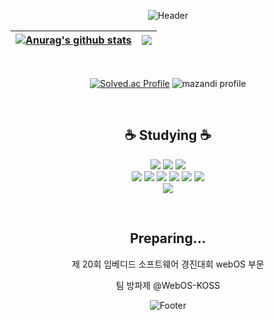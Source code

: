 <div align=center>

![Header](https://capsule-render.vercel.app/api?type=waving&height=200&text=MinWoo&animation=fadeIn&fontAlign=80&fontAlignY=40&color=gradient)

| <a href="https://github.com/ymw0407"><img align="center" src="https://github-readme-stats.vercel.app/api?username=ymw0407&show_icons=true&include_all_commits=true&theme=buefy&hide_border=true" alt="Anurag's github stats" /></a> | <a href="https://github.com/ymw0407"><img align="center" src="https://github-readme-stats.vercel.app/api/top-langs/?username=ymw0407&layout=compact&theme=buefy&hide_border=true"/></a> |
| ------------- | ------------- |

<br/>

[![Solved.ac Profile](http://mazassumnida.wtf/api/v2/generate_badge?boj=yun1211)](https://solved.ac/yun1211/)
![mazandi profile](http://mazandi.herokuapp.com/api?handle=yun1211&theme=dark)

<br/>

<h2>☕ Studying ☕</h2>
<p>
<img src="https://img.shields.io/static/v1?style=for-the-badge&message=Python&color=3776AB&logo=Python&logoColor=FFFFFF&label="/>
<img src="https://img.shields.io/static/v1?style=for-the-badge&message=C&color=222222&logo=C&logoColor=A8B9CC&label="/>
<img src="https://img.shields.io/badge/c++-00599C?style=for-the-badge&logo=c%2B%2B&logoColor=white">
<br/>
<img src="https://img.shields.io/static/v1?style=for-the-badge&message=HTML5&color=E34F26&logo=HTML5&logoColor=FFFFFF&label="/>
<img src="https://img.shields.io/static/v1?style=for-the-badge&message=CSS3&color=1572B6&logo=CSS3&logoColor=FFFFFF&label="/>
<img src="https://img.shields.io/static/v1?style=for-the-badge&message=JavaScript&color=222222&logo=JavaScript&logoColor=F7DF1E&label="/>
<img src="https://img.shields.io/static/v1?style=for-the-badge&message=React&color=222222&logo=React&logoColor=61DAFB&label="/>
<img src="https://img.shields.io/static/v1?style=for-the-badge&message=Node.js&color=339933&logo=Node.js&logoColor=FFFFFF&label="/>
<img src="https://img.shields.io/badge/express-000000?style=for-the-badge&logo=express&logoColor=white">
<br/>
<img src="https://img.shields.io/badge/mysql-4479A1?style=for-the-badge&logo=mysql&logoColor=white"> 
</p>

<br/>
  
<h2>Preparing...</h2>
<p>제 20회 임베디드 소프트웨어 경진대회 webOS 부문</p>
<p>팀 방파제 @WebOS-KOSS</p>

![Footer](https://capsule-render.vercel.app/api?type=waving&color=auto&customColorList=4&height=200&section=footer)
  
</div>
